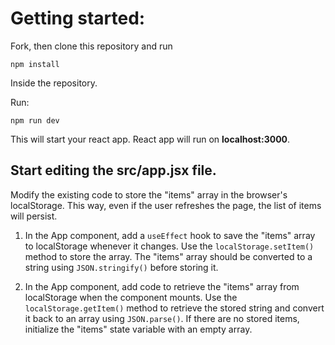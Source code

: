 # Getting started:
Fork, then clone this repository and run

    npm install

Inside the repository.

Run:

    npm run dev

This will start your react app.
React app will run on **localhost:3000**.

## Start editing the **src/app.jsx** file.

Modify the existing code to store the "items" array in the browser's localStorage. This way, even if the user refreshes the page, the list of items will persist.


1. In the App component, add a `useEffect` hook to save the "items" array to localStorage whenever it changes. Use the `localStorage.setItem()` method to store the array. The "items" array should be converted to a string using `JSON.stringify()` before storing it.

2. In the App component, add code to retrieve the "items" array from localStorage when the component mounts. Use the `localStorage.getItem()` method to retrieve the stored string and convert it back to an array using `JSON.parse()`. If there are no stored items, initialize the "items" state variable with an empty array.



